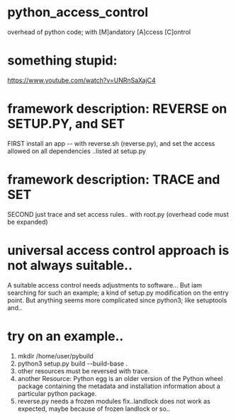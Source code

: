 # python_access_control
overhead of python code; with [M]andatory [A]ccess [C]ontrol
# something stupid:
https://www.youtube.com/watch?v=UNRnSaXajC4
# framework description: REVERSE on SETUP.PY, and SET
FIRST install an app -- with reverse.sh (reverse.py), and set the access allowed on all dependencies
..listed at setup.py
# framework description: TRACE and SET
SECOND just trace and set access rules.. with root.py (overhead code must be expanded)
# universal access control approach is not always suitable..
A suitable access control needs adjustments to software... But iam searching for such an example;
a kind of setup.py  modification on the entry point. But anything seems more complicated since python3; like setuptools and..
# try on an example..
1) mkdir /home/user/pybuild
2) python3 setup.py build --build-base .
3) other resources must be reversed with trace.
4) another Resource: Python egg is an older version of the Python wheel package containing the metadata and installation information about a particular python package. 
5) reverse.py needs a frozen modules fix..landlock does not work as expected, maybe because of frozen landlock or so..
